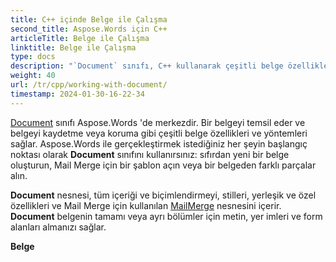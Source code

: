 ```yaml
---
title: C++ içinde Belge ile Çalışma
second_title: Aspose.Words için C++
articleTitle: Belge ile Çalışma
linktitle: Belge ile Çalışma
type: docs
description: "`Document` sınıfı, C++ kullanarak çeşitli belge özellikleri ve yöntemleri sağlar. `Document` sınıfını, gerçekleştirmek istediğiniz her şeyin başlangıç noktası olarak kullanırsınız Aspose.Words için C++. `Document` nesnesi bir dosyaya veya akışa kaydedilebilir ve ayrıca bir tarayıcıya gönderilebilir."
weight: 40
url: /tr/cpp/working-with-document/
timestamp: 2024-01-30-16-22-34
---
```


[Document](https://reference.aspose.com/words/cpp/aspose.words/document/) sınıfı Aspose.Words 'de merkezdir. Bir belgeyi temsil eder ve belgeyi kaydetme veya koruma gibi çeşitli belge özellikleri ve yöntemleri sağlar. Aspose.Words ile gerçekleştirmek istediğiniz her şeyin başlangıç noktası olarak **Document** sınıfını kullanırsınız: sıfırdan yeni bir belge oluşturun, Mail Merge için bir şablon açın veya bir belgeden farklı parçalar alın.

**Document** nesnesi, tüm içeriği ve biçimlendirmeyi, stilleri, yerleşik ve özel özellikleri ve Mail Merge için kullanılan [MailMerge](https://reference.aspose.com/words/cpp/aspose.words.mailmerging/mailmerge/) nesnesini içerir. **Document** belgenin tamamı veya ayrı bölümler için metin, yer imleri ve form alanları almanızı sağlar.

**Belge**
